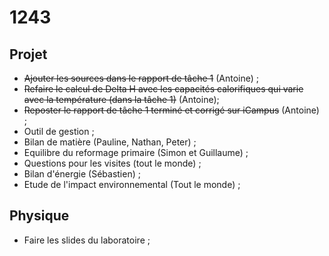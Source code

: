 1243
====

Projet
-------

* ~~Ajouter les sources dans le rapport de tâche 1~~ (Antoine) ;
* ~~Refaire le calcul de Delta H avec les capacités calorifiques qui varie avec la température (dans la tâche 1)~~ (Antoine);
* ~~Reposter le rapport de tâche 1 terminé et corrigé sur iCampus~~ (Antoine) ;
* Outil de gestion ;
* Bilan de matière (Pauline, Nathan, Peter) ;
* Equilibre du reformage primaire (Simon et Guillaume) ;
* Questions pour les visites (tout le monde) ;
* Bilan d'énergie (Sébastien) ;
* Etude de l'impact environnemental (Tout le monde) ;

Physique
---------

* Faire les slides du laboratoire ;
